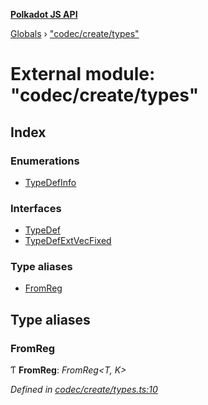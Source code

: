 **[Polkadot JS API](../README.md)**

[Globals](../globals.md) › [&quot;codec/create/types&quot;](_codec_create_types_.md)

# External module: "codec/create/types"

## Index

### Enumerations

* [TypeDefInfo](../enums/_codec_create_types_.typedefinfo.md)

### Interfaces

* [TypeDef](../interfaces/_codec_create_types_.typedef.md)
* [TypeDefExtVecFixed](../interfaces/_codec_create_types_.typedefextvecfixed.md)

### Type aliases

* [FromReg](_codec_create_types_.md#fromreg)

## Type aliases

###  FromReg

Ƭ **FromReg**: *FromReg<T, K>*

*Defined in [codec/create/types.ts:10](https://github.com/polkadot-js/api/blob/67929d3/packages/types/src/codec/create/types.ts#L10)*